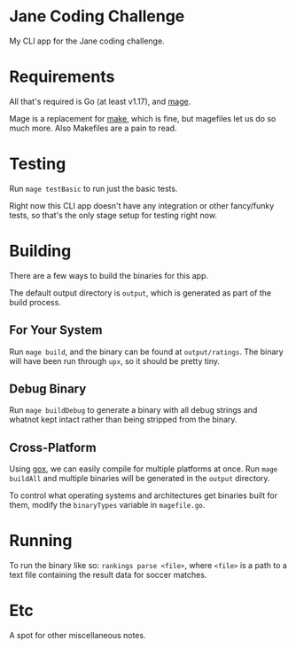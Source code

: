Jane Coding Challenge
=====================

My CLI app for the Jane coding challenge.

# Requirements

All that's required is Go (at least v1.17), and [mage](https://magefile.org/).

Mage is a replacement for
[make](https://www.gnu.org/software/make/manual/make.html), which is fine, but
magefiles let us do so much more. Also Makefiles are a pain to read.

# Testing

Run `mage testBasic` to run just the basic tests.

Right now this CLI app doesn't have any integration or other fancy/funky tests,
so that's the only stage setup for testing right now.

# Building

There are a few ways to build the binaries for this app.

The default output directory is `output`, which is generated as part of the
build process.

## For Your System

Run `mage build`, and the binary can be found at `output/ratings`. The binary
will have been run through `upx`, so it should be pretty tiny.

## Debug Binary

Run `mage buildDebug` to generate a binary with all debug strings and whatnot
kept intact rather than being stripped from the binary.

## Cross-Platform

Using [gox](https://github.com/mitchellh/gox), we can easily compile for
multiple platforms at once. Run `mage buildAll` and multiple binaries will be
generated in the `output` directory.

To control what operating systems and architectures get binaries built for them,
modify the `binaryTypes` variable in `magefile.go`.

# Running 

To run the binary like so: `rankings parse <file>`, where `<file>` is a path to
a text file containing the result data for soccer matches.

# Etc

A spot for other miscellaneous notes.
